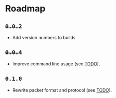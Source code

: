 # Roadmap
## ~~`0.0.2`~~
 - Add version numbers to builds

## ~~`0.0.4`~~
 - Improve command line usage (see [TODO](/TODO.md)).

## `0.1.0`
 - Rewrite packet format and protocol (see [TODO](/TODO.md)).
